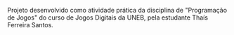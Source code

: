 Projeto desenvolvido como atividade prática da disciplina de "Programação de Jogos" do curso de Jogos Digitais da UNEB, pela estudante Thaís Ferreira Santos.
